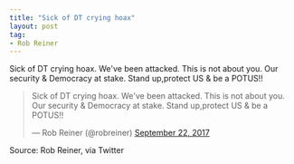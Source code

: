 ```yaml
---
title: "Sick of DT crying hoax"
layout: post
tag:
- Rob Reiner
---
```


Sick of DT crying hoax. We've been attacked. This is not about you. Our security &amp; Democracy at stake. Stand up,protect US &amp; be a POTUS!!

<blockquote class="twitter-tweet"><p lang="en" dir="ltr">Sick of DT crying hoax. We've been attacked. This is not about you. Our security &amp; Democracy at stake. Stand up,protect US &amp; be a POTUS!!</p>&mdash; Rob Reiner (@robreiner) <a href="https://twitter.com/robreiner/status/911312445234442242?ref_src=twsrc%5Etfw">September 22, 2017</a></blockquote> <script async src="https://platform.twitter.com/widgets.js" charset="utf-8"></script>

Source: Rob Reiner, via Twitter
